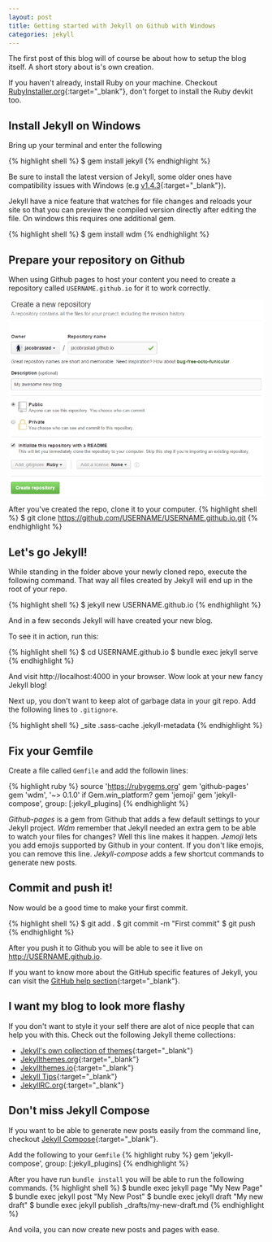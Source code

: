 ```yaml
---
layout: post
title: Getting started with Jekyll on Github with Windows
categories: jekyll
---
```


The first post of this blog will of course be about how to setup the blog itself. A short story about is's own creation.

If you haven't already, install Ruby on your machine. Checkout [RubyInstaller.org](http://rubyinstaller.org/){:target="_blank"}, don't forget to install the Ruby devkit too.

## Install Jekyll on Windows
Bring up your terminal and enter the following

{% highlight shell %}
$ gem install jekyll
{% endhighlight %}

Be sure to install the latest version of Jekyll, some older ones have compatibility issues with Windows (e.g [v1.4.3](https://github.com/jekyll/jekyll/issues/1948){:target="_blank"}).

Jekyll have a nice feature that watches for file changes and reloads your site so that you can preview the compiled version directly after editing the file. On windows this requires one additional gem.

{% highlight shell %}
$ gem install wdm
{% endhighlight %}

## Prepare your repository on Github <i class="fa fa-github"></i>

When using Github pages to host your content you need to create a repository called `USERNAME.github.io` for it to work correctly.

![Create Github repo for Jekyll blog](/assets/article_images/2016-03-06-getting-started-with-jekyll-on-github-with-windows/create-github-jekyll-repository.PNG)

After you've created the repo, clone it to your computer.
{% highlight shell %}
$ git clone https://github.com/USERNAME/USERNAME.github.io.git
{% endhighlight %}

## Let's go Jekyll!
While standing in the folder above your newly cloned repo, execute the following command. That way all files created by Jekyll will end up in the root of your repo.

{% highlight shell %}
$ jekyll new USERNAME.github.io
{% endhighlight %}

And in a few seconds Jekyll will have created your new blog.

To see it in action, run this:

{% highlight shell %}
$ cd USERNAME.github.io
$ bundle exec jekyll serve
{% endhighlight %}

And visit http://localhost:4000 in your browser. Wow look at your new fancy Jekyll blog!

Next up, you don't want to keep alot of garbage data in your git repo. Add the following lines to `.gitignore`.

{% highlight shell %}
_site
.sass-cache
.jekyll-metadata
{% endhighlight %}

## Fix your Gemfile

Create a file called `Gemfile` and add the followin lines:

{% highlight ruby %}
source 'https://rubygems.org'
gem 'github-pages'
gem 'wdm', '~> 0.1.0' if Gem.win_platform?
gem 'jemoji'
gem 'jekyll-compose', group: [:jekyll_plugins]
{% endhighlight %}

*Github-pages* is a gem from Github that adds a few default settings to your Jekyll project.
*Wdm* remember that Jekyll needed an extra gem to be able to watch your files for changes? Well this line makes it happen.
*Jemoji* lets you add emojis supported by Github in your content. If you don't like emojis, you can remove this line.
*Jekyll-compose* adds a few shortcut commands to generate new posts.

## Commit and push it!

Now would be a good time to make your first commit.

{% highlight shell %}
$ git add .
$ git commit -m "First commit"
$ git push
{% endhighlight %}

After you push it to Github you will be able to see it live on http://USERNAME.github.io.

If you want to know more about the GitHub specific features of Jekyll, you can visit the [GitHub help section](https://help.github.com/categories/customizing-github-pages/){:target="_blank"}.

## I want my blog to look more flashy

If you don't want to style it your self there are alot of nice people that can help you with this. Check out the following Jekyll theme collections:

- [Jekyll's own collection of themes](https://github.com/jekyll/jekyll/wiki/Themes){:target="_blank"}
- [Jekyllthemes.org](http://jekyllthemes.org/){:target="_blank"}
- [Jekyllthemes.io](http://jekyllthemes.io/){:target="_blank"}
- [Jekyll Tips](http://jekyll.tips/templates/){:target="_blank"}
- [JekyllRC.org](http://themes.jekyllrc.org/){:target="_blank"}

## Don't miss Jekyll Compose
If you want to be able to generate new posts easily from the command line, checkout [Jekyll Compose](https://github.com/jekyll/jekyll-compose){:target="_blank"}.

Add the following to your `Gemfile`
{% highlight ruby %}
gem 'jekyll-compose', group: [:jekyll_plugins]
{% endhighlight %}

After you have run `bundle install` you will be able to run the following commands.
{% highlight shell %}
$ bundle exec jekyll page "My New Page"
$ bundle exec jekyll post "My New Post"
$ bundle exec jekyll draft "My new draft"
$ bundle exec jekyll publish _drafts/my-new-draft.md
{% endhighlight %}

And voila, you can now create new posts and pages with ease.
